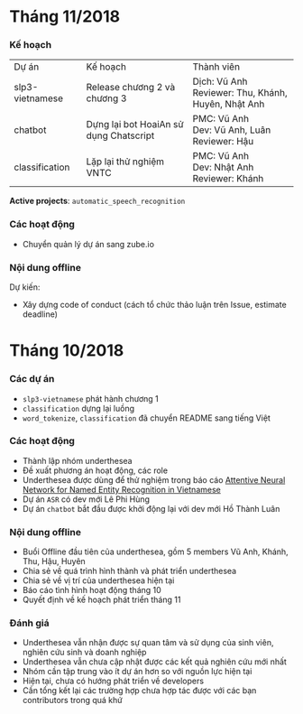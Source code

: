 # Tháng 11/2018

### Kế hoạch

<table>
<tr>
  <td>Dự án</td>
  <td>Kế hoạch</td>
  <td>Thành viên</td>
</tr>
<tr>
  <td>slp3-vietnamese</td>
  <td>Release chương 2 và chương 3</td>
  <td>Dịch: Vũ Anh<br>Reviewer: Thu, Khánh, Huyên, Nhật Anh</td>
</tr>
<tr>
  <td>chatbot</td>
  <td>Dựng lại bot HoaiAn sử dụng Chatscript</td>
  <td>PMC: Vũ Anh<br>Dev: Vũ Anh, Luân<br>Reviewer: Hậu</td>
</tr>
<tr>
  <td>classification</td>
  <td>Lặp lại thử nghiệm VNTC</td>
  <td>PMC: Vũ Anh<br>Dev: Nhật Anh<br>Reviewer: Khánh</td>
</tr>
</table>

**Active projects**: `automatic_speech_recognition`

### Các hoạt động

* Chuyển quản lý dự án sang zube.io

### Nội dung offline

Dự kiến:

* Xây dựng code of conduct (cách tổ chức thảo luận trên Issue, estimate deadline)

# Tháng 10/2018

### Các dự án 

* `slp3-vietnamese` phát hành chương 1
* `classification` dựng lại luồng
* `word_tokenize`, `classification` đã chuyển README sang tiếng Việt 

### Các hoạt động

* Thành lập nhóm underthesea
* Đề xuất phương án hoạt động, các role
* Underthesea được dùng để thử nghiệm trong báo cáo [
Attentive Neural Network for Named Entity Recognition in Vietnamese](https://arxiv.org/pdf/1810.13097.pdf)
* Dự án `ASR` có dev mới Lê Phi Hùng
* Dự án `chatbot` bắt đầu được khởi động lại với dev mới Hồ Thành Luân

### Nội dung offline

* Buổi Offline đầu tiên của underthesea, gồm 5 members Vũ Anh, Khánh, Thu, Hậu, Huyên
* Chia sẻ về quá trình hình thành và phát triển underthesea
* Chia sẻ về vị trí của underthesea hiện tại
* Báo cáo tình hình hoạt động tháng 10
* Quyết định về kế hoạch phát triển tháng 11

### Đánh giá

* Underthesea vẫn nhận được sự quan tâm và sử dụng của sinh viên, nghiên cứu sinh và doanh nghiệp
* Underthesea vẫn chưa cập nhật được các kết quả nghiên cứu mới nhất
* Nhóm cần tập trung vào ít dự án hơn so với nguồn lực hiện tại
* Hiện tại, chưa có hướng phát triển về developers
* Cần tổng kết lại các trường hợp chưa hợp tác được với các bạn contributors trong quá khứ

